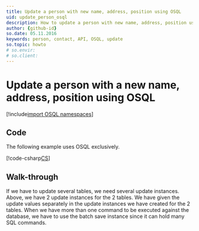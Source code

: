 ```yaml
---
title: Update a person with new name, address, position using OSQL
uid: update_person_osql
description: How to update a person with new name, address, position using OSQL.
author: {github-id}
so.date: 05.11.2016
keywords: person, contact, API, OSQL, update
so.topic: howto
# so.envir:
# so.client:
---
```


# Update a person with a new name, address, position using OSQL

[!include[import OSQL namespaces](../../includes/using-osql.md)]

## Code

The following example uses OSQL exclusively.

[!code-csharp[CS](includes/update-person-osql.cs)]

## Walk-through

If we have to update several tables, we need several update instances. Above, we have 2 update instances for the 2 tables. We have given the update values separately in the update instances we have created for the 2 tables. When we have more than one command to be executed against the database, we have to use the batch save instance since it can hold many SQL commands.
